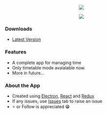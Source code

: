 <p align="center">
  <img src='https://raw.githubusercontent.com/codecibi/TimeRaptor/master/assets/Top.png' />
</p>

<a href='https://github.com/codecibi/TimeRaptor/actions/workflows/build.yml'>
  <p align='center'>
    <img src='https://github.com/codecibi/TimeRaptor/actions/workflows/build.yml/badge.svg' />
  </p>
</a>

### Downloads

- [Latest Version](https://github.com/codecibi/TimeRaptor/releases/latest)

### Features

- A complete app for managing time
- Only timetable mode avaialable now.
- More in future...

### About the App

- Created using [Electron](https://www.electronjs.org/), [React](https://reactjs.org/) and [Redux](https://redux.js.org/)
- If any issues, use [Issues](https://github.com/codecibi/TimeRaptor/issues) tab to raise an issue
- ⭐ or Follow is appreciated 😁
